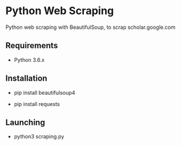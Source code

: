 # Python Web Scraping

Python web scraping with BeautifulSoup, to scrap scholar.google.com


## Requirements

- Python 3.6.x


## Installation

- pip install beautifulsoup4

- pip install requests


## Launching

- python3 scraping.py
